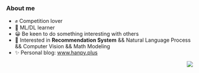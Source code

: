 ### About me
- ✊ Competition lover
- 🤖 ML/DL learner
- 😀 Be keen to do something interesting with others
- 🎈 Interested in **Recommendation System** && Natural Language Process && Computer Vision && Math Modeling
- ✨ Personal blog: www.hanpy.plus 
<img align="right" src="https://github-readme-stats.vercel.app/api?username=HanpyBin&show_icons=true&icon_color=CE1D2D&text_color=718096&bg_color=ffffff&hide_title=true" />

<!--
**HanpyBin/HanpyBin** is a ✨ _special_ ✨ repository because its `README.md` (this file) appears on your GitHub profile.

Here are some ideas to get you started:

- 🔭 I’m currently working on ...
- 🌱 I’m currently learning ...
- 👯 I’m looking to collaborate on ...
- 🤔 I’m looking for help with ...
- 💬 Ask me about ...
- 📫 How to reach me: ...
- 😄 Pronouns: ...
- ⚡ Fun fact: ...
-->
